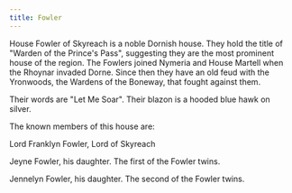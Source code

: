 ```yaml
---
title: Fowler
---
```


 House Fowler of Skyreach is a noble Dornish house. They hold the title of "Warden of the Prince's Pass", suggesting they are the most prominent house of the region. The Fowlers joined Nymeria and House Martell when the Rhoynar invaded Dorne. Since then they have an old feud with the Yronwoods, the Wardens of the Boneway, that fought against them.

Their words are "Let Me Soar". Their blazon is a hooded blue hawk on silver.

The known members of this house are:

Lord Franklyn Fowler, Lord of Skyreach

Jeyne Fowler, his daughter. The first of the Fowler twins.

Jennelyn Fowler, his daughter. The second of the Fowler twins. 


